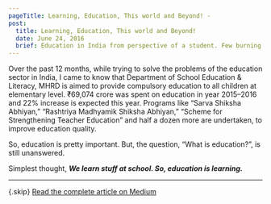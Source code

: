 ```yaml
---
pageTitle: Learning, Education, This world and Beyond! -
post:
  title: Learning, Education, This world and Beyond!
  date: June 24, 2016
  brief: Education in India from perspective of a student. Few burning questions - What it is? Is it all? and a plug for an EdTech venture.
---
```


Over the past 12 months, while trying to solve the problems of the education sector in India, I came to know that Department of School Education & Literacy, MHRD is aimed to provide compulsory education to all children at elementary level. ₹69,074 crore was spent on education in year 2015–2016 and 22% increase is expected this year. Programs like “Sarva Shiksha Abhiyan,” “Rashtriya Madhyamik Shiksha Abhiyan,” “Scheme for Strengthening Teacher Education” and half a dozen more are undertaken, to improve education quality.  

So, education is pretty important. But, the question, “What is education?”, is still unanswered.  

Simplest thought, **_We learn stuff at school. So, education is learning._**  

------------------------
{.skip}
[Read the complete article on Medium](https://medium.com/@znck/learning-education-this-world-and-beyond-10681ec85811)
